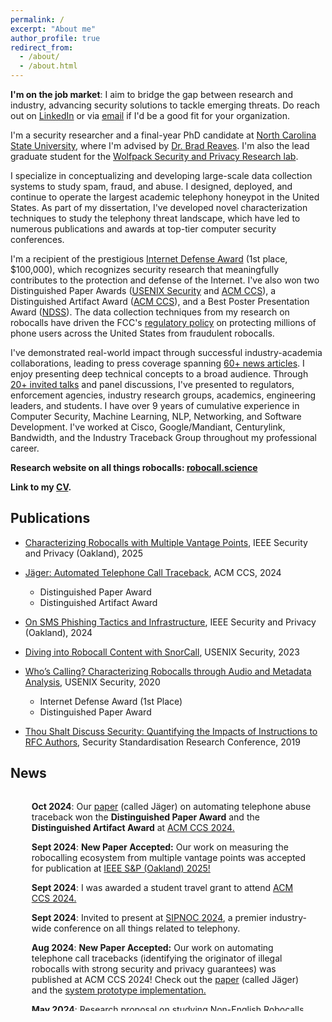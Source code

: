 ```yaml
---
permalink: /
excerpt: "About me"
author_profile: true
redirect_from: 
  - /about/
  - /about.html
---
```


**I'm on the job market**: I aim to bridge the gap between research and industry, advancing security solutions to tackle emerging threats. Do reach out on [LinkedIn](https://www.linkedin.com/in/sathviknprasad/) or via [email](../contact/) if I'd be a good fit for your organization.

I'm a security researcher and a final-year PhD candidate at [North Carolina State University](https://www.csc.ncsu.edu/), where I'm advised by [Dr. Brad Reaves](https://bradreaves.net). I'm also the lead graduate student for the [Wolfpack Security and Privacy Research lab](https://wspr.csc.ncsu.edu//people.html). 

I specialize in conceptualizing and developing large-scale data collection systems to study spam, fraud, and abuse. I designed, deployed, and continue to operate the largest academic telephony honeypot in the United States. As part of my dissertation, I've developed novel characterization techniques to study the telephony threat landscape, which have led to numerous publications and awards at top-tier computer security conferences. 

I'm a recipient of the prestigious [Internet Defense Award](https://research.facebook.com/blog/2020/08/facebook-awards-200000-to-2020-internet-defense-prize-winners-at-usenix-security/) (1st place, $100,000), which recognizes security research that meaningfully contributes to the protection and defense of the Internet. I've also won two Distinguished Paper Awards ([USENIX Security](https://www.usenix.org/conference/usenixsecurity20/presentation/prasad) and [ACM CCS](https://www.sigsac.org/ccs/CCS2024/program/awards.html)), a Distinguished Artifact Award ([ACM CCS](https://www.sigsac.org/ccs/CCS2024/program/awards.html)), and a Best Poster Presentation Award ([NDSS](https://youtu.be/oXD9F76S6G0?t=609)). The data collection techniques from my research on robocalls have driven the FCC's [regulatory policy](https://docs.fcc.gov/public/attachments/FCC-23-37A1.pdf) on protecting millions of phone users across the United States from fraudulent robocalls. 

I've demonstrated real-world impact through successful industry-academia collaborations, leading to press coverage spanning [60+ news articles](../in-the-news/). I enjoy presenting deep technical concepts to a broad audience. Through [20+ invited talks](../talks/) and panel discussions, I've presented to regulators, enforcement agencies, industry research groups, academics, engineering leaders, and students. I have over 9 years of cumulative experience in Computer Security, Machine Learning, NLP, Networking, and Software Development. I've worked at Cisco, Google/Mandiant, Centurylink, Bandwidth, and the Industry Traceback Group throughout my professional career.



**Research website on all things robocalls: [robocall.science](https://robocall.science)**

**Link to my [CV](../files/sathvik-cv.pdf).**

<h2 id="Publications">Publications</h2>

- [Characterizing Robocalls with Multiple Vantage Points](../publication/2025-05-01-vantage-point), IEEE Security and Privacy (Oakland), 2025

- [Jäger: Automated Telephone Call Traceback](../publication/2024-10-17-jager), ACM CCS, 2024
  - Distinguished Paper Award
  - Distinguished Artifact Award

- [On SMS Phishing Tactics and Infrastructure](../publication/2024-02-01-SMS-Phishing), IEEE Security and Privacy (Oakland), 2024

- [Diving into Robocall Content with SnorCall](../publication/2023-02-28-SnorCall), USENIX Security, 2023


- [Who’s Calling? Characterizing Robocalls through Audio and Metadata Analysis](../publication/2020-08-12-whoscalling), USENIX Security, 2020
  - Internet Defense Award (1st Place)
  - Distinguished Paper Award

- [Thou Shalt Discuss Security: Quantifying the Impacts of Instructions to RFC Authors](../publication/2019-11-11-rfclint), Security Standardisation Research Conference, 2019


<h2 id="news">News</h2>
<div class="content" style="overflow-y: scroll; padding-left: 10px; max-height: 350px; padding-right: 20px; margin-top: 0px;" id="div-news">

<ul>

<p><strong>Oct 2024</strong>: Our <a href="https://arxiv.org/abs/2409.02839">paper</a> (called Jäger) on automating telephone abuse traceback won the <strong>Distinguished Paper Award</strong> and the <strong>Distinguished Artifact Award</strong> at <a
href="https://www.sigsac.org/ccs/CCS2024/program/awards.html">ACM CCS 2024.</a></p>

<p><strong>Sept 2024</strong>: <strong>New Paper Accepted:</strong> Our work on measuring the robocalling ecosystem from multiple vantage points was accepted for publication at <a href="https://sp2025.ieee-security.org/"> IEEE S&P (Oakland) 2025!</a> </p>

<p><strong>Sept 2024</strong>: I was awarded a student travel grant to attend <a
href="https://www.sigsac.org/ccs/CCS2024/">ACM CCS 2024.</a></p>

<p><strong>Sept 2024</strong>: Invited to present at <a
href="https://www.sipforum.org/news-events/sipnoc-2024-overview/">SIPNOC 2024</a>, a premier industry-wide conference on all things related to telephony.</p>

<p><strong>Aug 2024</strong>: <strong>New Paper Accepted:</strong> Our work on automating telephone call tracebacks (identifying the originator of illegal robocalls with strong security and privacy guarantees) was published at ACM CCS 2024! Check out the <a href="https://arxiv.org/abs/2409.02839">paper</a> (called Jäger) and the <a href="https://github.com/wspr-ncsu/jaeger"> system prototype implementation.</a> </p>


<p><strong>May 2024</strong>: Research proposal on studying Non-English Robocalls accepted at the <a href="https://conpro24.ieee-security.org/index.html">Workshop on Technology and Consumer Protection</a> (ConPro 2024)</p>

<p><strong>May 2024</strong>: <strong>New Paper Accepted</strong>: Our work on characterizing the SMS-Phishing ecosystem (<a
href="https://www.computer.org/csdl/proceedings-article/sp/2024/313000a169/1Ub24K6cHkY">"On SMS Phishing Tactics and Infrastructure"</a>) will appear at <a href="https://sp2024.ieee-security.org/">IEEE S&P 2024</a>!</p>

<p><strong>Feb 2024</strong>: Invited talk at the <a
href="https://www.nc-pace.org/2024-speakers">North Carolina Cybersecurity Symposium</a></p>

<p><strong>Nov 2023</strong>: Released <a href="https://github.com/wspr-ncsu/robocall-audio-dataset">a new curated dataset</a> along with a <a href="https://www.csc2.ncsu.edu/techreports/tech/2023/TR-2023-1.pdf">technical report</a> describing the collection of real-world robocall recordings.</p>

<p><strong>Nov 2023</strong>: Invited talk at TAPS -- UNC Chapel Hill (Triangle Area Privacy and Security Conference). </p>

<p><strong>Sept 2023</strong>: I'm one of the selected senior PhD students serving on a student panel at <a href="https://caecommunity.org/events/featured-events/2023-national-cybersecurity-education-colloquium">CAE-R Symposium</a></p>

<p><strong>Sept 2023</strong>: Invited talk at <a
href="https://www.sipforum.org/news-events/sipnoc-2023-overview/">SIPNOC 2023</a></p>

<p><strong>Aug 2023</strong>: Research talk at <a
href="https://www.usenix.org/conference/usenixsecurity23/presentation/prasad">USENIX Security 2023</a></p>

<p><strong>Aug 2023</strong>: Invited talk at <a
href="https://www.jpmorgan.com/technology/artificial-intelligence">J.P. Morgan AI Research</a>.</p>
<p><strong>May 2023</strong>: Invited talk at <a
href="https://www.resideo.com">Resideo</a>.</p>
<p><strong>April 2023</strong>: Looking forward to working with the <a
href="https://tracebacks.org/">Industry Traceback Group </a> over the summer to combat illegal robocalls.</p>
<p><strong>April 2023</strong>: I’m serving on the <a
href="https://sp2024.ieee-security.org/cfpapers.html">IEEE Security and Privacy
Program Committee </a></p>
<p><strong>April 2023</strong>: I’m serving on the <a
href="https://wisec2023.surrey.ac.uk/call-for-artifacts/">WiSec Artifact
Evaluation committee</a></p>
<p><strong>Feb 2023</strong>: I’m presenting a <a
href="https://www.ndss-symposium.org/wp-content/uploads/2023/02/NDSS2023Poster_paper_1049.pdf">poster</a>
on analyzing robocall audio content at NDSS 2023, San Diego.</p>
<p><strong>Feb 2023</strong>: Grateful to be nomination for the <a
href="https://www.csc.ncsu.edu/news/2319">Carla Savage Award</a> for
outstanding service!</p>
<p><strong>Jan 2023</strong>: Our paper “Diving into Robocall Content
with SnorCall” was accepted at <a
href="https://www.usenix.org/conference/usenixsecurity23">USENIX
Security 2023</a>!</p>
<p><strong>Jan 2023</strong>: I’m attending the NC-PaCE Cybersecurity
Symposium.</p>
<p><strong>Dec 2022</strong>: I’m serving on the <a
href="https://wisec2023.surrey.ac.uk/program-committee/">2023 ACM WiSec
Program Committee</a>!</p>
<p><strong>Oct 2022</strong>: I’m serving on the <a
href="https://www.acsac.org/2022/committees/artifact/">ACSAC Artifact
Evaluation committee</a></p>
<p><strong>May 2022</strong>: Looking forward to an exciting summer
internship with the Data Science research group at <a
href="https://www.mandiant.com/">Mandiant</a> (recently acquired by <a
href="https://www.googlecloudpresscorner.com/2022-03-08-mgc">Google</a>).</p>
<p><strong>May 2022</strong>: <strong>Career Milestone:</strong> I
passed my Oral Preliminary/Qualifying Exam. I’m officially a Doctoral
candidate!</p>
<p><strong>Apr 2022</strong>: Excited to attend <a
href="https://riskandassurancegroup.org/new-orleans-conference-5-6-apr-2022/">RAG
2022</a> as an <a
href="https://riskandassurancegroup.org/sathvik-prasad-north-carolina-state-university/">invited
panelist</a>.</p>
<p><strong>Mar 2022</strong>: I’m serving on the <a
href="https://wisec2022.cs.utsa.edu/replicability-label/">WiSec 2022</a>
Replicability Committee.</p>
<p><strong>Mar 2022</strong>: I’m part of the <a
href="https://www.ieee-security.org/TC/SP2022/cfposters.html">IEEE
S&amp;P 2022</a> Poster Jury committee.</p>
<p><strong>Feb 2021</strong>: I’m virtually attending NDSS 2021!</p>
<p><strong>Feb 2021</strong>: I’m excited to deliver an invited talk at
the <a href="https://www.cs.duke.edu/events/node/3959">Privacy and
Security Seminar</a> at Duke University.</p>
<p><strong>Jan 2021</strong>: I’ll be the TA for the <a
href="https://www.csc.ncsu.edu/courses/special_topics/">Cellular Network
Security</a> course. This course will discuss the secure design and
operations of cellular and telephone networks, with a focus on recent
research in the area.</p>
<p><strong>Jan 2021</strong>: Looking forward to my summer internship at
<a href="https://www.bandwidth.com/">Bandwidth</a> where I’ll be working
on fraud and abuse mitigation.</p>
<p><strong>Dec 2020</strong>: I passed my written prelim exam!</p>
<p><strong>Dec 2020</strong>: Participated in an invited discussion at
University of Michigan about our work on robocalls.</p>
<p><strong>Nov 2020</strong>: Our work was featured in the NC State
College of Engineering Magazine! <a
href="https://www.engr.ncsu.edu/news/2020/11/11/whos-calling/">Webpage</a>
and <a
href="https://www.engr.ncsu.edu/wp-content/uploads/2020/10/COE_AlumniMagazine_Fall2020_readerspreads_Oct26.pdf#page=12">Magazine-PDF</a></p>
<p><strong>Oct 2020</strong>: I’ll be (virtually) attending <a
href="https://conferences.sigcomm.org/imc/2020/">IMC 2020</a>!</p>
<p><strong>Sept 2020</strong>: As a co-author, I wrote <a
href="https://theconversation.com/does-ignoring-robocalls-make-them-stop-heres-what-we-learned-from-getting-1-5-million-calls-on-66-000-phone-lines-145433">an
article</a> for <a href="https://theconversation.com/us/who-we-are">The
Conversation</a> (a non-profit global news network) about our work on
robocalls.</p>
<p><strong>Aug 2020</strong>: Our work on <a
href="https://robocallobservatory.org/">Robocalls</a> won the <a
href="https://twitter.com/sathviknp/status/1293608809643085824">Distinguished
Paper Award</a> and the <a
href="https://research.fb.com/blog/2020/08/facebook-awards-200000-to-2020-internet-defense-prize-winners-at-usenix-security/">Internet
Defense Prize</a> ($100,000 Research Grant) at USENIX Security 2020!</p>
<p><strong>Aug 2020</strong>: I’m excited to present our work on
characterizing robocalls at USENIX Security 2020! Check out our <a
href="https://robocallobservatory.org">blog</a> and the <a
href="https://www.usenix.org/system/files/sec20-prasad.pdf">paper</a>.</p>
<p><strong>July 2020</strong>: In an <a
href="https://www.engr.ncsu.edu/news/2020/07/24/graduate-student-teams-up-to-help-create-peer-support-line-for-indian-students-in-the-u-s/">interview</a>,
I talk about my role in <a
href="https://www.ishubus.com/covid19/peersupport">our team’s</a>
initiative to provide accurate information to international students
studying in the US during the COVID-19 pandemic.</p>
<p><strong>July 2020</strong>: I’ll be attending the <a
href="https://wisec2020.ins.jku.at/">ACM WiSec</a> conference!</p>
<p><strong>May 2020</strong>: Our paper <em><a
href="publication/2020-08-12-whoscalling">Who’s Calling? Characterizing
Robocalls through Audio and Metadata Analysis</a></em> was accepted at
<a href="https://www.usenix.org/conference/usenixsecurity20">USENIX
Security 2020</a>!</p>
<p><strong>Feb 2020</strong>: Won the <em>Best Poster Presentation
Award</em> at NDSS 2020!</p>
<p><strong>Jan 2020</strong>: Awarded a student travel grant to attend
NDSS 2020. I’ll be presenting a poster on our ongoing work about
characterizing Robocalls. Thanks <a
href="https://www.internetsociety.org/">ISOC</a> and <a
href="https://www.ndss-symposium.org/">NDSS</a>!</p>
<p><strong>Oct 2019</strong>: Excited to meet fellow security &amp;
privacy researchers in the RTP area and present a poster on our ongoing
work about Robocalls at <a
href="https://www2.cs.duke.edu/projects/taps/">TAPS</a></p>
<p><strong>Sept 2019</strong>: Our paper <em><a
href="publication/2019-11-11-rfclint">Thou Shalt Discuss Security:
Quantifying the Impacts of Instructions to RFC Authors</a></em> was
accepted at <a href="https://conferences.ncl.ac.uk/ssr2019/">SSR
2019</a></p>
<p><strong>Aug 2018</strong>: Excited to start my grad school journey at
NC State. Go Wolfpack!</p>

</ul>
</div>
